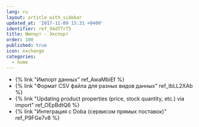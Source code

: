 ```yaml
---
lang: ru
layout: article_with_sidebar
updated_at: '2017-11-09 15:31 +0400'
identifier: ref_94dTTrT5
title: Импорт - Экспорт
order: 100
published: true
icon: exchange
categories:
  - home
---
```


*   {% link "Импорт данных" ref_AwaMbiEf %}
*   {% link "Формат CSV файла для разных видов данных" ref_IbLL2XAb %}
*   {% link "Updating product properties (price, stock quantity, etc.) via import" ref_OEpBdtQ6 %}
*   {% link "Интеграция с Doba (сервисом прямых поставок)" ref_P9FGe7v8 %}
